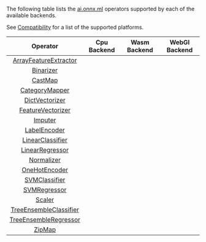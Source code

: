 The following table lists the [ai.onnx.ml](https://github.com/onnx/onnx/blob/master/docs/Operators-ml.md) operators supported by each of the available backends.

See [Compatibility](../README.md#Compatibility) for a list of the supported platforms.

|                                               Operator                                                 | Cpu Backend | Wasm Backend | WebGl Backend |
|:------------------------------------------------------------------------------------------------------:|:-----------:|:------------:|:-------------:|
|                [ArrayFeatureExtractor](https://github.com/onnx/onnx/blob/master/docs/Operators-ml.md#ai.onnx.ml.ArrayFeatureExtractor)                |          |              |            |
|               [Binarizer](https://github.com/onnx/onnx/blob/master/docs/Operators-ml.md#ai.onnx.ml.Binarizer)               |           |              |             |
|                [CastMap](https://github.com/onnx/onnx/blob/master/docs/Operators-ml.md#aionnxmlcastmap)                |           |              |             |
|                [CategoryMapper](https://github.com/onnx/onnx/blob/master/docs/Operators-ml.md#aionnxmlcategorymapper)                |           |              |             |
|               [DictVectorizer](https://github.com/onnx/onnx/blob/master/docs/Operators-ml.md#aionnxmldictvectorizer)               |           |              |             |
|               [FeatureVectorizer](https://github.com/onnx/onnx/blob/master/docs/Operators-ml.md#aionnxmlfeaturevectorizer)               |           |              |             |
|        [Imputer](https://github.com/onnx/onnx/blob/master/docs/Operators-ml.md#aionnxmlimputer)        |           |            |             |
| [LabelEncoder](https://github.com/onnx/onnx/blob/master/docs/Operators-ml.md#aionnxmllabelencoder) |           |            |             |
|                [LinearClassifier](https://github.com/onnx/onnx/blob/master/docs/Operators-ml.md#aionnxmllinearclassifier)                |          |              |            |
|               [LinearRegressor](https://github.com/onnx/onnx/blob/master/docs/Operators-ml.md#aionnxmllinearregressor)               |           |              |             |
|                [Normalizer](https://github.com/onnx/onnx/blob/master/docs/Operators-ml.md#aionnxmlnormalizer)                |           |              |             |
|                [OneHotEncoder](https://github.com/onnx/onnx/blob/master/docs/Operators-ml.md#aionnxmlonehotencoder)                |           |              |             |
|               [SVMClassifier](https://github.com/onnx/onnx/blob/master/docs/Operators-ml.md#aionnxmlsvmclassifier)               |           |              |             |
|               [SVMRegressor](https://github.com/onnx/onnx/blob/master/docs/Operators-ml.md#aionnxmlsvmregressor)               |           |              |             |
|        [Scaler](https://github.com/onnx/onnx/blob/master/docs/Operators-ml.md#aionnxmlscaler)        |           |            |             |
| [TreeEnsembleClassifier](https://github.com/onnx/onnx/blob/master/docs/Operators-ml.md#aionnxmltreeensembleclassifier) |           |            |             |
|        [TreeEnsembleRegressor](https://github.com/onnx/onnx/blob/master/docs/Operators-ml.md#aionnxmltreeensembleregressor)        |           |            |             |
| [ZipMap](https://github.com/onnx/onnx/blob/master/docs/Operators-ml.md#aionnxmlzipmap) |           |            |             |
